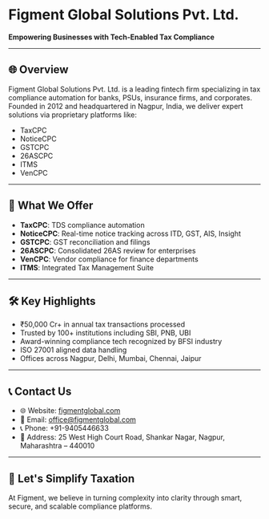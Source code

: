 # Figment Global Solutions Pvt. Ltd.

**Empowering Businesses with Tech‑Enabled Tax Compliance**

---

## 🌐 Overview

Figment Global Solutions Pvt. Ltd. is a leading fintech firm specializing in tax compliance automation for banks, PSUs, insurance firms, and corporates. Founded in 2012 and headquartered in Nagpur, India, we deliver expert solutions via proprietary platforms like:

- TaxCPC
- NoticeCPC
- GSTCPC
- 26ASCPC
- ITMS
- VenCPC

---

## 🧰 What We Offer

- **TaxCPC**: TDS compliance automation
- **NoticeCPC**: Real-time notice tracking across ITD, GST, AIS, Insight
- **GSTCPC**: GST reconciliation and filings
- **26ASCPC**: Consolidated 26AS review for enterprises
- **VenCPC**: Vendor compliance for finance departments
- **ITMS**: Integrated Tax Management Suite

---

## 🛠️ Key Highlights

- ₹50,000 Cr+ in annual tax transactions processed
- Trusted by 100+ institutions including SBI, PNB, UBI
- Award-winning compliance tech recognized by BFSI industry
- ISO 27001 aligned data handling
- Offices across Nagpur, Delhi, Mumbai, Chennai, Jaipur

---

## 📞 Contact Us

- 🌐 Website: [figmentglobal.com](https://figmentglobal.com)
- 📧 Email: office@figmentglobal.com
- 📞 Phone: +91-9405446633
- 🏢 Address: 25 West High Court Road, Shankar Nagar, Nagpur, Maharashtra – 440010

---

## 🚀 Let's Simplify Taxation

At Figment, we believe in turning complexity into clarity through smart, secure, and scalable compliance platforms.


